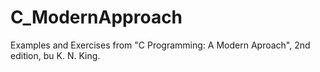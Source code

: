 # C_ModernApproach
Examples and Exercises from "C Programming: A Modern Aproach", 2nd edition, bu K. N. King.
